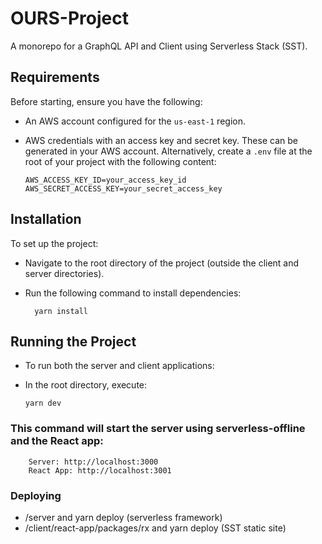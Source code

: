 # OURS-Project

A monorepo for a GraphQL API and Client using Serverless Stack (SST).

## Requirements

Before starting, ensure you have the following:

- An AWS account configured for the `us-east-1` region.
- AWS credentials with an access key and secret key. These can be generated in your AWS account. Alternatively, create a `.env` file at the root of your project with the following content:
  
  ```plaintext
  AWS_ACCESS_KEY_ID=your_access_key_id
  AWS_SECRET_ACCESS_KEY=your_secret_access_key
    ```
    
## Installation
To set up the project:

- Navigate to the root directory of the project (outside the client and server directories).
- Run the following command to install dependencies:

  ```plaintext
    yarn install
    ```
    
## Running the Project
- To run both the server and client applications:
- In the root directory, execute:

     ```plaintext
    yarn dev
    ```
### This command will start the server using serverless-offline and the React app:
```plaintext
    Server: http://localhost:3000
    React App: http://localhost:3001
```

### Deploying
- /server and yarn deploy (serverless framework)
- /client/react-app/packages/rx and yarn deploy (SST static site)